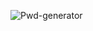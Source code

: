 ![Pwd-generator](https://github.com/user-attachments/assets/c56f92be-c34e-488a-aee3-03b90acb3e52)




